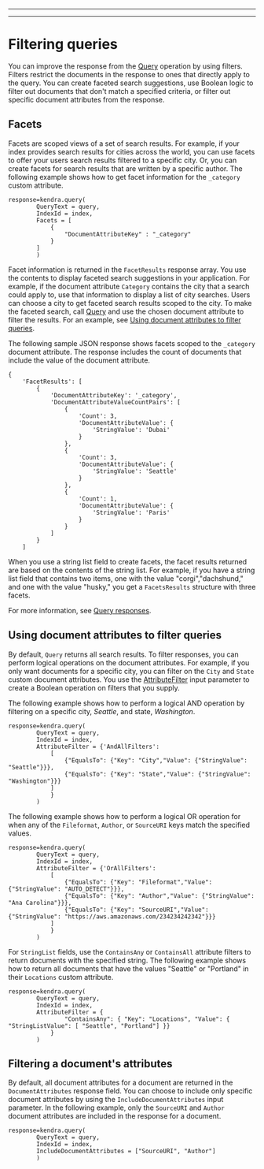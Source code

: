 --------

--------

# Filtering queries<a name="filtering"></a>

You can improve the response from the [Query](API_Query.md) operation by using filters\. Filters restrict the documents in the response to ones that directly apply to the query\. You can create faceted search suggestions, use Boolean logic to filter out documents that don't match a specified criteria, or filter out specific document attributes from the response\.

## Facets<a name="search-facets"></a>

Facets are scoped views of a set of search results\. For example, if your index provides search results for cities across the world, you can use facets to offer your users search results filtered to a specific city\. Or, you can create facets for search results that are written by a specific author\. The following example shows how to get facet information for the `_category` custom attribute\. 

```
response=kendra.query(
        QueryText = query,
        IndexId = index,
        Facets = [
            {
                "DocumentAttributeKey" : "_category"
            }
        ]
        )
```

Facet information is returned in the `FacetResults` response array\. You use the contents to display faceted search suggestions in your application\. For example, if the document attribute `Category` contains the city that a search could apply to, use that information to display a list of city searches\. Users can choose a city to get faceted search results scoped to the city\. To make the faceted search, call [Query](API_Query.md) and use the chosen document attribute to filter the results\. For an example, see [Using document attributes to filter queries](#search-filtering)\.

The following sample JSON response shows facets scoped to the `_category` document attribute\. The response includes the count of documents that include the value of the document attribute\.

```
{
    'FacetResults': [
        {
            'DocumentAttributeKey': '_category',
            'DocumentAttributeValueCountPairs': [
                {
                    'Count': 3,
                    'DocumentAttributeValue': {
                        'StringValue': 'Dubai'
                    }
                },
                {
                    'Count': 3,
                    'DocumentAttributeValue': {
                        'StringValue': 'Seattle'
                    }
                },
                {
                    'Count': 1,
                    'DocumentAttributeValue': {
                        'StringValue': 'Paris'
                    }
                }
            ]
        }
    ]
```

When you use a string list field to create facets, the facet results returned are based on the contents of the string list\. For example, if you have a string list field that contains two items, one with the value "corgi","dachshund," and one with the value "husky," you get a `FacetsResults` structure with three facets\.

For more information, see [Query responses](query-response.md)\.

## Using document attributes to filter queries<a name="search-filtering"></a>

By default, `Query` returns all search results\. To filter responses, you can perform logical operations on the document attributes\. For example, if you only want documents for a specific city, you can filter on the `City` and `State` custom document attributes\. You use the [AttributeFilter](API_AttributeFilter.md) input parameter to create a Boolean operation on filters that you supply\.

The following example shows how to perform a logical AND operation by filtering on a specific city, *Seattle*, and state, *Washington*\. 

```
response=kendra.query(
        QueryText = query,
        IndexId = index,
        AttributeFilter = {'AndAllFilters': 
            [ 
                {"EqualsTo": {"Key": "City","Value": {"StringValue": "Seattle"}}},
                {"EqualsTo": {"Key": "State","Value": {"StringValue": "Washington"}}}
            ]
            }
        )
```

The following example shows how to perform a logical OR operation for when any of the `Fileformat`, `Author`, or `SourceURI` keys match the specified values\. 

```
response=kendra.query(
        QueryText = query,
        IndexId = index,
        AttributeFilter = {'OrAllFilters': 
            [ 
                {"EqualsTo": {"Key": "Fileformat","Value": {"StringValue": "AUTO_DETECT"}}},
                {"EqualsTo": {"Key": "Author","Value": {"StringValue": "Ana Carolina"}}},
                {"EqualsTo": {"Key": "SourceURI","Value": {"StringValue": "https://aws.amazonaws.com/234234242342"}}}
            ]
            }
        )
```

For `StringList` fields, use the `ContainsAny` or `ContainsAll` attribute filters to return documents with the specified string\. The following example shows how to return all documents that have the values "Seattle" or "Portland" in their `Locations` custom attribute\.

```
response=kendra.query(
        QueryText = query,
        IndexId = index,
        AttributeFilter = {
                "ContainsAny": { "Key": "Locations", "Value": { "StringListValue": [ "Seattle", "Portland"] }}
            }
        )
```

## Filtering a document's attributes<a name="filtering-document-attributes"></a>

By default, all document attributes for a document are returned in the `DocumentAttributes` response field\. You can choose to include only specific document attributes by using the `IncludeDocumentAttributes` input parameter\. In the following example, only the `SourceURI` and `Author` document attributes are included in the response for a document\. 

```
response=kendra.query(
        QueryText = query,
        IndexId = index,
        IncludeDocumentAttributes = ["SourceURI", "Author"]
        )
```